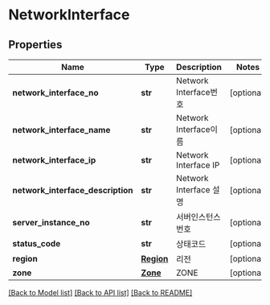 # NetworkInterface

## Properties
Name | Type | Description | Notes
------------ | ------------- | ------------- | -------------
**network_interface_no** | **str** | Network Interface번호 | [optional] 
**network_interface_name** | **str** | Network Interface이름 | [optional] 
**network_interface_ip** | **str** | Network Interface IP | [optional] 
**network_interface_description** | **str** | Network Interface 설명 | [optional] 
**server_instance_no** | **str** | 서버인스턴스번호 | [optional] 
**status_code** | **str** | 상태코드 | [optional] 
**region** | [**Region**](Region.md) | 리전 | [optional] 
**zone** | [**Zone**](Zone.md) | ZONE | [optional] 

[[Back to Model list]](../README.md#documentation-for-models) [[Back to API list]](../README.md#documentation-for-api-endpoints) [[Back to README]](../README.md)


